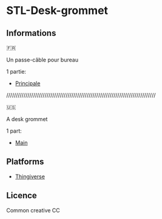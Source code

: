 # STL-Desk-grommet

## Informations

:fr:

Un passe-câble pour bureau

1 partie:
- [Principale](./parts/DG000-main/)

//////////////////////////////////////////////////////////////////////////////

:us:

A desk grommet

1 part:
- [Main](./parts/DG000-main/)


## Platforms

- [Thingiverse](https://)

## Licence

Common creative CC
